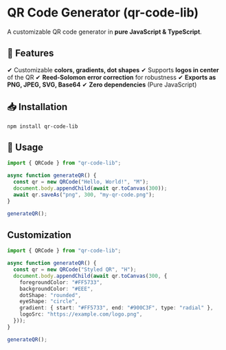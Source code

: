 # QR Code Generator (qr-code-lib)
A customizable QR code generator in **pure JavaScript & TypeScript**.

## 📌 Features
✔ Customizable **colors, gradients, dot shapes**
✔ Supports **logos in center** of the QR
✔ **Reed-Solomon error correction** for robustness
✔ **Exports as PNG, JPEG, SVG, Base64**
✔ **Zero dependencies** (Pure JavaScript)

## 📥 Installation
```
npm install qr-code-lib
```

## 🚀 Usage
```typescript
import { QRCode } from "qr-code-lib";

async function generateQR() {
  const qr = new QRCode("Hello, World!", "M");
  document.body.appendChild(await qr.toCanvas(300));
  await qr.saveAs("png", 300, "my-qr-code.png");
}

generateQR();
```

## Customization
```typescript
import { QRCode } from "qr-code-lib";

async function generateQR() {
  const qr = new QRCode("Styled QR", "H");
  document.body.appendChild(await qr.toCanvas(300, {
    foregroundColor: "#FF5733",
    backgroundColor: "#EEE",
    dotShape: "rounded",
    eyeShape: "circle",
    gradient: { start: "#FF5733", end: "#900C3F", type: "radial" },
    logoSrc: "https://example.com/logo.png",
  }));
}

generateQR();
```
